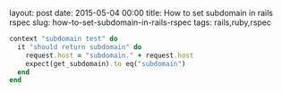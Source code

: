 layout: post
date: 2015-05-04 00:00
title: How to set subdomain in rails rspec
slug: how-to-set-subdomain-in-rails-rspec
tags: rails,ruby,rspec

```ruby
context "subdomain test" do
  it "should return subdomain" do
    request.host = "subdomain." + request.host
    expect(get_subdomain).to eq("subdomain")
  end
end
```
